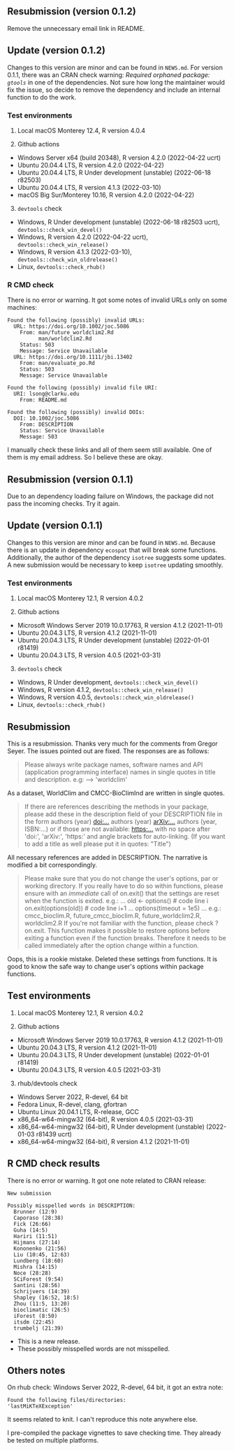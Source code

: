 ## Resubmission (version 0.1.2)

Remove the unnecessary email link in README.

## Update (version 0.1.2)

Changes to this version are minor and can be found in `NEWS.md`. For version 0.1.1, there was an CRAN check warning: *Required orphaned package: `gtools`* in one of the dependencies. Not sure how long the maintainer would fix the issue, so decide to remove the dependency and include an internal function to do the work.

### Test environments

1. Local macOS Monterey 12.4, R version 4.0.4

2. Github actions

- Windows Server x64 (build 20348), R version 4.2.0 (2022-04-22 ucrt)
- Ubuntu 20.04.4 LTS, R version 4.2.0 (2022-04-22)
- Ubuntu 20.04.4 LTS, R Under development (unstable) (2022-06-18 r82503)
- Ubuntu 20.04.4 LTS, R version 4.1.3 (2022-03-10)
- macOS Big Sur/Monterey 10.16, R version 4.2.0 (2022-04-22)

3. `devtools` check

- Windows, R Under development (unstable) (2022-06-18 r82503 ucrt), `devtools::check_win_devel()`
- Windows, R version 4.2.0 (2022-04-22 ucrt), `devtools::check_win_release()`
- Windows, R version 4.1.3 (2022-03-10), `devtools::check_win_oldrelease()`
- Linux, `devtools::check_rhub()`

### R CMD check

There is no error or warning. It got some notes of invalid URLs only on some machines:

```
Found the following (possibly) invalid URLs:
  URL: https://doi.org/10.1002/joc.5086
    From: man/future_worldclim2.Rd
          man/worldclim2.Rd
    Status: 503
    Message: Service Unavailable
  URL: https://doi.org/10.1111/jbi.13402
    From: man/evaluate_po.Rd
    Status: 503
    Message: Service Unavailable

Found the following (possibly) invalid file URI:
  URI: lsong@clarku.edu
    From: README.md

Found the following (possibly) invalid DOIs:
  DOI: 10.1002/joc.5086
    From: DESCRIPTION
    Status: Service Unavailable
    Message: 503
```

I manually check these links and all of them seem still available. One of them is my email address. So I believe these are okay.

## Resubmission (version 0.1.1)

Due to an dependency loading failure on Windows, the package did not pass the incoming checks. Try it again.

## Update (version 0.1.1)

Changes to this version are minor and can be found in `NEWS.md`. Because there is an update in dependency `ecospat` that will break some functions. Additionally, the author of the dependency `isotree` suggests some updates. A new submission would be necessary to keep `isotree` updating smoothly.

### Test environments

1. Local macOS Monterey 12.1, R version 4.0.2

2. Github actions

- Microsoft Windows Server 2019 10.0.17763, R version 4.1.2 (2021-11-01)
- Ubuntu 20.04.3 LTS, R version 4.1.2 (2021-11-01)
- Ubuntu 20.04.3 LTS, R Under development (unstable) (2022-01-01 r81419)
- Ubuntu 20.04.3 LTS, R version 4.0.5 (2021-03-31)

3. `devtools` check

- Windows, R Under development, `devtools::check_win_devel()`
- Windows, R version 4.1.2, `devtools::check_win_release()`
- Windows, R version 4.0.5, `devtools::check_win_oldrelease()`
- Linux, `devtools::check_rhub()`

## Resubmission

This is a resubmission. Thanks very much for the comments from Gregor Seyer. The issues pointed out are fixed. The responses are as follows:

>Please always write package names, software names and API (application programming interface) names in single quotes in title and description. e.g: --> 'worldclim'

As a dataset, WorldClim and CMCC-BioClimInd are written in single quotes.

>If there are references describing the methods in your package, please 
add these in the description field of your DESCRIPTION file in the form
authors (year) <doi:...>
  authors (year) <arXiv:...>
  authors (year, ISBN:...)
or if those are not available: <https:...>
  with no space after 'doi:', 'arXiv:', 'https:' and angle brackets for 
auto-linking.
(If you want to add a title as well please put it in quotes: "Title")

All necessary references are added in DESCRIPTION. The narrative is modified a bit correspondingly.

>Please make sure that you do not change the user's options, par or 
working directory. If you really have to do so within functions, please 
ensure with an *immediate* call of on.exit() that the settings are reset 
when the function is exited. e.g.:
...
old <- options()         # code line i
on.exit(options(old))     # code line i+1
...
options(timeout = 1e5)
...
e.g.: cmcc_bioclim.R, future_cmcc_bioclim.R, future_worldclim2.R, 
worldclim2.R
If you're not familiar with the function, please check ?on.exit. This 
function makes it possible to restore options before exiting a function 
even if the function breaks. Therefore it needs to be called immediately 
after the option change within a function.

Oops, this is a rookie mistake. Deleted these settings from functions. It is good to know the safe way to change user's options within package functions.

## Test environments

1. Local macOS Monterey 12.1, R version 4.0.2

2. Github actions

- Microsoft Windows Server 2019 10.0.17763, R version 4.1.2 (2021-11-01)
- Ubuntu 20.04.3 LTS, R version 4.1.2 (2021-11-01)
- Ubuntu 20.04.3 LTS, R Under development (unstable) (2022-01-01 r81419)
- Ubuntu 20.04.3 LTS, R version 4.0.5 (2021-03-31)

3. rhub/devtools check

- Windows Server 2022, R-devel, 64 bit
- Fedora Linux, R-devel, clang, gfortran
- Ubuntu Linux 20.04.1 LTS, R-release, GCC
- x86_64-w64-mingw32 (64-bit), R version 4.0.5 (2021-03-31)
- x86_64-w64-mingw32 (64-bit), R Under development (unstable) (2022-01-03 r81439 ucrt)
- x86_64-w64-mingw32 (64-bit), R version 4.1.2 (2021-11-01)

## R CMD check results

There is no error or warning. It got one note related to CRAN release:

```
New submission

Possibly misspelled words in DESCRIPTION:
  Brunner (12:9)
  Caporaso (28:38)
  Fick (26:66)
  Guha (14:5)
  Hariri (11:51)
  Hijmans (27:14)
  Kononenko (21:56)
  Liu (10:45, 12:63)
  Lundberg (18:60)
  Mishra (14:15)
  Noce (28:28)
  SCiForest (9:54)
  Santini (28:56)
  Schrijvers (14:39)
  Shapley (16:52, 18:5)
  Zhou (11:5, 13:20)
  bioclimatic (26:5)
  iForest (8:50)
  itsdm (22:45)
  trumbelj (21:39)
```

- This is a new release.
- These possibly misspelled words are not misspelled. 

## Others notes

On rhub check: Windows Server 2022, R-devel, 64 bit, it got an extra note:

```
Found the following files/directories:
'lastMiKTeXException'
```
It seems related to knit. I can't reproduce this note anywhere else.

I pre-compiled the package vignettes to save checking time. They already be tested on multiple platforms.
